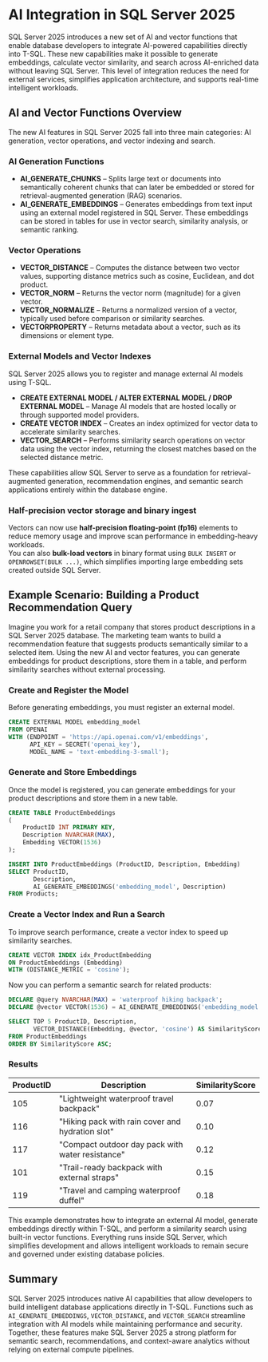 # AI Integration in SQL Server 2025

SQL Server 2025 introduces a new set of AI and vector functions that enable database developers to integrate AI-powered capabilities directly into T-SQL. These new capabilities make it possible to generate embeddings, calculate vector similarity, and search across AI-enriched data without leaving SQL Server. This level of integration reduces the need for external services, simplifies application architecture, and supports real-time intelligent workloads.

## AI and Vector Functions Overview

The new AI features in SQL Server 2025 fall into three main categories: AI generation, vector operations, and vector indexing and search.

### AI Generation Functions

- **AI_GENERATE_CHUNKS** – Splits large text or documents into semantically coherent chunks that can later be embedded or stored for retrieval-augmented generation (RAG) scenarios.  
- **AI_GENERATE_EMBEDDINGS** – Generates embeddings from text input using an external model registered in SQL Server. These embeddings can be stored in tables for use in vector search, similarity analysis, or semantic ranking.

### Vector Operations

- **VECTOR_DISTANCE** – Computes the distance between two vector values, supporting distance metrics such as cosine, Euclidean, and dot product.  
- **VECTOR_NORM** – Returns the vector norm (magnitude) for a given vector.  
- **VECTOR_NORMALIZE** – Returns a normalized version of a vector, typically used before comparison or similarity searches.  
- **VECTORPROPERTY** – Returns metadata about a vector, such as its dimensions or element type.

### External Models and Vector Indexes

SQL Server 2025 allows you to register and manage external AI models using T-SQL.  
- **CREATE EXTERNAL MODEL / ALTER EXTERNAL MODEL / DROP EXTERNAL MODEL** – Manage AI models that are hosted locally or through supported model providers.  
- **CREATE VECTOR INDEX** – Creates an index optimized for vector data to accelerate similarity searches.  
- **VECTOR_SEARCH** – Performs similarity search operations on vector data using the vector index, returning the closest matches based on the selected distance metric.

These capabilities allow SQL Server to serve as a foundation for retrieval-augmented generation, recommendation engines, and semantic search applications entirely within the database engine.

### Half-precision vector storage and binary ingest

Vectors can now use **half-precision floating-point (fp16)** elements to reduce memory usage and improve scan performance in embedding-heavy workloads.  
You can also **bulk-load vectors** in binary format using `BULK INSERT` or `OPENROWSET(BULK ...)`, which simplifies importing large embedding sets created outside SQL Server.

## Example Scenario: Building a Product Recommendation Query

Imagine you work for a retail company that stores product descriptions in a SQL Server 2025 database. The marketing team wants to build a recommendation feature that suggests products semantically similar to a selected item. Using the new AI and vector features, you can generate embeddings for product descriptions, store them in a table, and perform similarity searches without external processing.

### Create and Register the Model

Before generating embeddings, you must register an external model.

```sql
CREATE EXTERNAL MODEL embedding_model
FROM OPENAI
WITH (ENDPOINT = 'https://api.openai.com/v1/embeddings',
      API_KEY = SECRET('openai_key'),
      MODEL_NAME = 'text-embedding-3-small');
```

### Generate and Store Embeddings

Once the model is registered, you can generate embeddings for your product descriptions and store them in a new table.

```sql
CREATE TABLE ProductEmbeddings
(
    ProductID INT PRIMARY KEY,
    Description NVARCHAR(MAX),
    Embedding VECTOR(1536)
);

INSERT INTO ProductEmbeddings (ProductID, Description, Embedding)
SELECT ProductID,
       Description,
       AI_GENERATE_EMBEDDINGS('embedding_model', Description)
FROM Products;
```

### Create a Vector Index and Run a Search

To improve search performance, create a vector index to speed up similarity searches.

```sql
CREATE VECTOR INDEX idx_ProductEmbedding
ON ProductEmbeddings (Embedding)
WITH (DISTANCE_METRIC = 'cosine');
```

Now you can perform a semantic search for related products:

```sql
DECLARE @query NVARCHAR(MAX) = 'waterproof hiking backpack';
DECLARE @vector VECTOR(1536) = AI_GENERATE_EMBEDDINGS('embedding_model', @query);

SELECT TOP 5 ProductID, Description,
       VECTOR_DISTANCE(Embedding, @vector, 'cosine') AS SimilarityScore
FROM ProductEmbeddings
ORDER BY SimilarityScore ASC;
```

### Results

| ProductID | Description | SimilarityScore |
|------------|--------------|----------------|
| 105 | "Lightweight waterproof travel backpack" | 0.07 |
| 116 | "Hiking pack with rain cover and hydration slot" | 0.10 |
| 117 | "Compact outdoor day pack with water resistance" | 0.12 |
| 101 | "Trail-ready backpack with external straps" | 0.15 |
| 119 | "Travel and camping waterproof duffel" | 0.18 |

This example demonstrates how to integrate an external AI model, generate embeddings directly within T-SQL, and perform a similarity search using built-in vector functions. Everything runs inside SQL Server, which simplifies development and allows intelligent workloads to remain secure and governed under existing database policies.

## Summary

SQL Server 2025 introduces native AI capabilities that allow developers to build intelligent database applications directly in T-SQL. Functions such as `AI_GENERATE_EMBEDDINGS`, `VECTOR_DISTANCE`, and `VECTOR_SEARCH` streamline integration with AI models while maintaining performance and security. Together, these features make SQL Server 2025 a strong platform for semantic search, recommendations, and context-aware analytics without relying on external compute pipelines.
